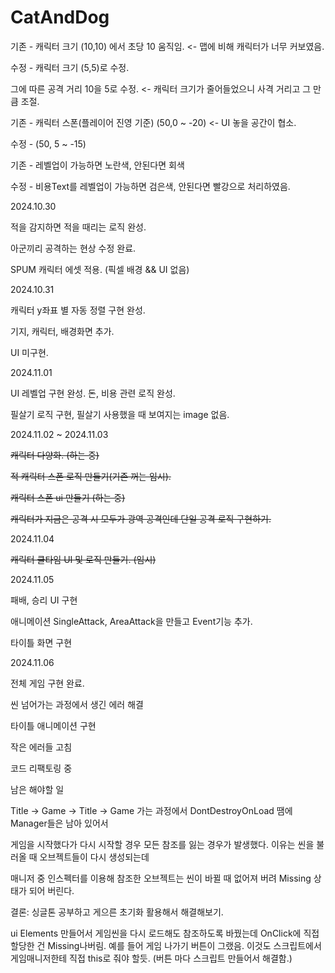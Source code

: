 # CatAndDog
기존 - 캐릭터 크기 (10,10) 에서 초당 10 움직임.  <- 맵에 비해 캐릭터가 너무 커보였음.

수정 - 캐릭터 크기 (5,5)로 수정.

그에 따른 공격 거리 10을 5로 수정. <- 캐릭터 크기가 줄어들었으니 사격 거리고 그 만큼 조절.

기존 - 캐릭터 스폰(플레이어 진영 기준) (50,0 ~ -20) <- UI 놓을 공간이 협소.

수정 - (50, 5 ~ -15)

기존 - 레벨업이 가능하면 노란색, 안된다면 회색

수정 - 비용Text를 레벨업이 가능하면 검은색, 안된다면 빨강으로 처리하였음.

2024.10.30

적을 감지하면 적을 때리는 로직 완성.

아군끼리 공격하는 현상 수정 완료.

SPUM 캐릭터 에셋 적용. (픽셀 배경 && UI 없음)

2024.10.31

캐릭터 y좌표 별 자동 정렬 구현 완성.

기지, 캐릭터, 배경화면 추가.

UI 미구현.

2024.11.01

UI 레벨업 구현 완성. 돈, 비용 관련 로직 완성.

필살기 로직 구현, 필살기 사용했을 때 보여지는 image 없음.

2024.11.02 ~ 2024.11.03

~~캐릭터 다양화. (하는 중)~~

~~적 캐릭터 스폰 로직 만들기(기존 꺼는 임시).~~

~~캐릭터 스폰 ui 만들기 (하는 중)~~

~~캐릭터가 지금은 공격 시 모두가 광역 공격인데 단일 공격 로직 구현하기.~~

2024.11.04

~~캐릭터 쿨타임 UI 및 로직 만들기. (임시)~~

2024.11.05

패배, 승리 UI 구현

애니메이션 SingleAttack, AreaAttack을 만들고 Event기능 추가.

타이틀 화면 구현

2024.11.06

전체 게임 구현 완료.

씬 넘어가는 과정에서 생긴 에러 해결

타이틀 애니메이션 구현

작은 에러들 고침

코드 리팩토링 중

남은 해야할 일

Title -> Game -> Title -> Game 가는 과정에서 DontDestroyOnLoad 땜에 Manager들은 남아 있어서 

게임을 시작했다가 다시 시작할 경우 모든 참조를 잃는 경우가 발생했다. 이유는 씬을 불러올 때 오브젝트들이 다시 생성되는데

매니저 중 인스펙터를 이용해 참조한 오브젝트는 씬이 바뀔 때 없어져 버려 Missing 상태가 되어 버린다.

결론: 싱글톤 공부하고 게으른 초기화 활용해서 해결해보기.

ui Elements 만들어서 게임씬을 다시 로드해도 참조하도록 바꿨는데 OnClick에 직접 할당한 건 Missing나버림.
예를 들어 게임 나가기 버튼이 그랬음. 이것도 스크립트에서 게임매니저한테 직접 this로 줘야 할듯.
(버튼 마다 스크립트 만들어서 해결함.)